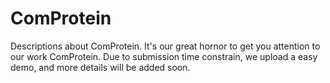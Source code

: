 # ComProtein
Descriptions about ComProtein.
It's our great hornor to get you attention to our work ComProtein.
Due to submission time constrain, we upload a easy demo, and more details will be added soon.
